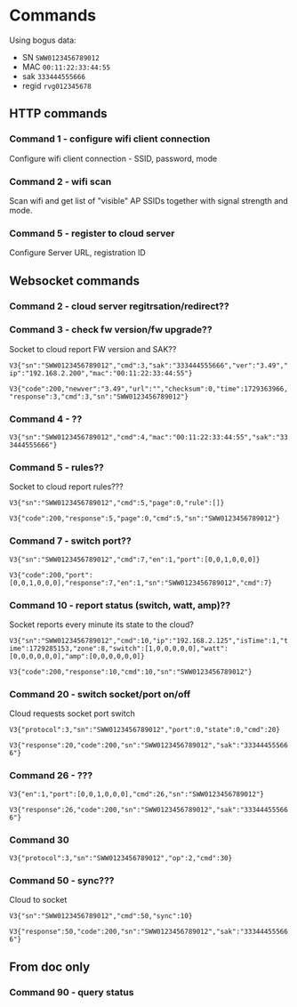 # Commands

Using bogus data:

- SN `SWW0123456789012`
- MAC `00:11:22:33:44:55`
- sak `333444555666`
- regid `rvg012345678`

## HTTP commands

### Command 1 - configure wifi client connection

Configure wifi client connection - SSID, password, mode

### Command 2 - wifi scan

Scan wifi and get list of "visible" AP SSIDs together with signal strength and mode.

### Command 5 - register to cloud server

Configure Server URL, registration ID

## Websocket commands

### Command 2 - cloud server regitrsation/redirect??

### Command 3 - check fw version/fw upgrade??

Socket to cloud report FW version and SAK??


`V3{"sn":"SWW0123456789012","cmd":3,"sak":"333444555666","ver":"3.49","ip":"192.168.2.200","mac":"00:11:22:33:44:55"}`

`V3{"code":200,"newver":"3.49","url":"","checksum":0,"time":1729363966,"response":3,"cmd":3,"sn":"SWW0123456789012"}`


### Command 4 - ??


`V3{"sn":"SWW0123456789012","cmd":4,"mac":"00:11:22:33:44:55","sak":"333444555666"}`

### Command 5 - rules??

Socket to cloud report rules???

`V3{"sn":"SWW0123456789012","cmd":5,"page":0,"rule":[]}`

`V3{"code":200,"response":5,"page":0,"cmd":5,"sn":"SWW0123456789012"}`


### Command 7 - switch port??

`V3{"sn":"SWW0123456789012","cmd":7,"en":1,"port":[0,0,1,0,0,0]}`

`V3{"code":200,"port":[0,0,1,0,0,0],"response":7,"en":1,"sn":"SWW0123456789012","cmd":7}`

### Command 10 - report status (switch, watt, amp)??

Socket reports every minute its state to the cloud?

`V3{"sn":"SWW0123456789012","cmd":10,"ip":"192.168.2.125","isTime":1,"time":1729285153,"zone":8,"switch":[1,0,0,0,0,0],"watt":[0,0,0,0,0,0],"amp":[0,0,0,0,0,0]}`

`V3{"code":200,"response":10,"cmd":10,"sn":"SWW0123456789012"}`

### Command 20 - switch socket/port on/off

Cloud requests socket port switch

`V3{"protocol":3,"sn":"SWW0123456789012","port":0,"state":0,"cmd":20}`

`V3{"response":20,"code":200,"sn":"SWW0123456789012","sak":"333444555666"}`

### Command 26 - ???

`V3{"en":1,"port":[0,0,1,0,0,0],"cmd":26,"sn":"SWW0123456789012"}`

`V3{"response":26,"code":200,"sn":"SWW0123456789012","sak":"333444555666"}`

### Command 30

`V3{"protocol":3,"sn":"SWW0123456789012","op":2,"cmd":30}`

### Command 50 - sync???

Cloud to socket

`V3{"sn":"SWW0123456789012","cmd":50,"sync":10}`

`V3{"response":50,"code":200,"sn":"SWW0123456789012","sak":"333444555666"}`


## From doc only

### Command 90 - query status
